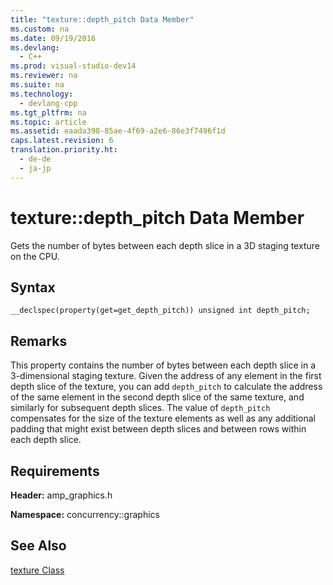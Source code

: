 ```yaml
---
title: "texture::depth_pitch Data Member"
ms.custom: na
ms.date: 09/19/2016
ms.devlang: 
  - C++
ms.prod: visual-studio-dev14
ms.reviewer: na
ms.suite: na
ms.technology: 
  - devlang-cpp
ms.tgt_pltfrm: na
ms.topic: article
ms.assetid: eaada398-85ae-4f69-a2e6-86e3f7496f1d
caps.latest.revision: 6
translation.priority.ht: 
  - de-de
  - ja-jp
---
```

# texture::depth_pitch Data Member
Gets the number of bytes between each depth slice in a 3D staging texture on the CPU.  
  
## Syntax  
  
```  
__declspec(property(get=get_depth_pitch)) unsigned int depth_pitch;  
```  
  
## Remarks  
 This property contains the number of bytes between each depth slice in a 3-dimensional staging texture. Given the address of any element in the first depth slice of the texture, you can add `depth_pitch` to calculate the address of the same element in the second depth slice of the same texture, and similarly for subsequent depth slices. The value of `depth_pitch` compensates for the size of the texture elements as well as any additional padding that might exist between depth slices and between rows within each depth slice.  
  
## Requirements  
 **Header:** amp_graphics.h  
  
 **Namespace:** concurrency::graphics  
  
## See Also  
 [texture Class](../vs140/texture-Class.md)